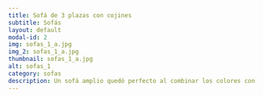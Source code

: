 ```yaml
---
title: Sofá de 3 plazas con cojines
subtitle: Sofás
layout: default
modal-id: 2
img: sofas_1_a.jpg
img_2: sofas_1_a.jpg
thumbnail: sofas_1_a.jpg
alt: sofas_1
category: sofas
description: Un sofá amplio quedó perfecto al combinar los colores con los cojines.
---
```

